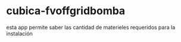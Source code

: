 # cubica-fvoffgridbomba
esta app permite saber las cantidad de materieles requeridos para la instalación
